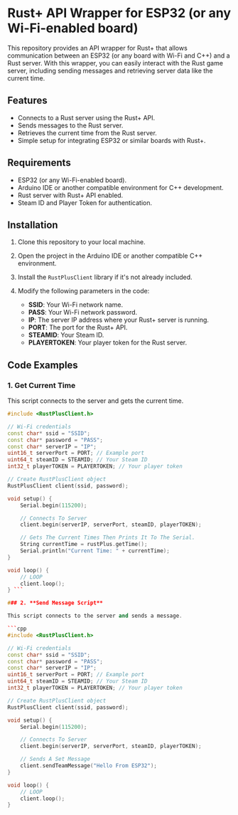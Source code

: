 # Rust+ API Wrapper for ESP32 (or any Wi-Fi-enabled board)

This repository provides an API wrapper for Rust+ that allows communication between an ESP32 (or any board with Wi-Fi and C++) and a Rust server. With this wrapper, you can easily interact with the Rust game server, including sending messages and retrieving server data like the current time.

## Features
- Connects to a Rust server using the Rust+ API.
- Sends messages to the Rust server.
- Retrieves the current time from the Rust server.
- Simple setup for integrating ESP32 or similar boards with Rust+.

## Requirements
- ESP32 (or any Wi-Fi-enabled board).
- Arduino IDE or another compatible environment for C++ development.
- Rust server with Rust+ API enabled.
- Steam ID and Player Token for authentication.

## Installation

1. Clone this repository to your local machine.
2. Open the project in the Arduino IDE or another compatible C++ environment.
3. Install the `RustPlusClient` library if it's not already included.
4. Modify the following parameters in the code:

   - **SSID**: Your Wi-Fi network name.
   - **PASS**: Your Wi-Fi network password.
   - **IP**: The server IP address where your Rust+ server is running.
   - **PORT**: The port for the Rust+ API.
   - **STEAMID**: Your Steam ID.
   - **PLAYERTOKEN**: Your player token for the Rust server.

## Code Examples

### 1. **Get Current Time**

This script connects to the server and gets the current time.

```cpp
#include <RustPlusClient.h>

// Wi-Fi credentials
const char* ssid = "SSID";
const char* password = "PASS";
const char* serverIP = "IP";
uint16_t serverPort = PORT; // Example port
uint64_t steamID = STEAMID; // Your Steam ID
int32_t playerTOKEN = PLAYERTOKEN; // Your player token

// Create RustPlusClient object
RustPlusClient client(ssid, password);

void setup() {
    Serial.begin(115200);

    // Connects To Server
    client.begin(serverIP, serverPort, steamID, playerTOKEN);

    // Gets The Current Times Then Prints It To The Serial.
    String currentTime = rustPlus.getTime();
    Serial.println("Current Time: " + currentTime);
}

void loop() {
    // LOOP
    client.loop();
} ```

### 2. **Send Message Script**

This script connects to the server and sends a message.

```cpp
#include <RustPlusClient.h>

// Wi-Fi credentials
const char* ssid = "SSID";
const char* password = "PASS";
const char* serverIP = "IP";
uint16_t serverPort = PORT; // Example port
uint64_t steamID = STEAMID; // Your Steam ID
int32_t playerTOKEN = PLAYERTOKEN; // Your player token

// Create RustPlusClient object
RustPlusClient client(ssid, password);

void setup() {
    Serial.begin(115200);

    // Connects To Server
    client.begin(serverIP, serverPort, steamID, playerTOKEN);

    // Sends A Set Message
    client.sendTeamMessage("Hello From ESP32");
}

void loop() {
    // LOOP
    client.loop();
}
```
